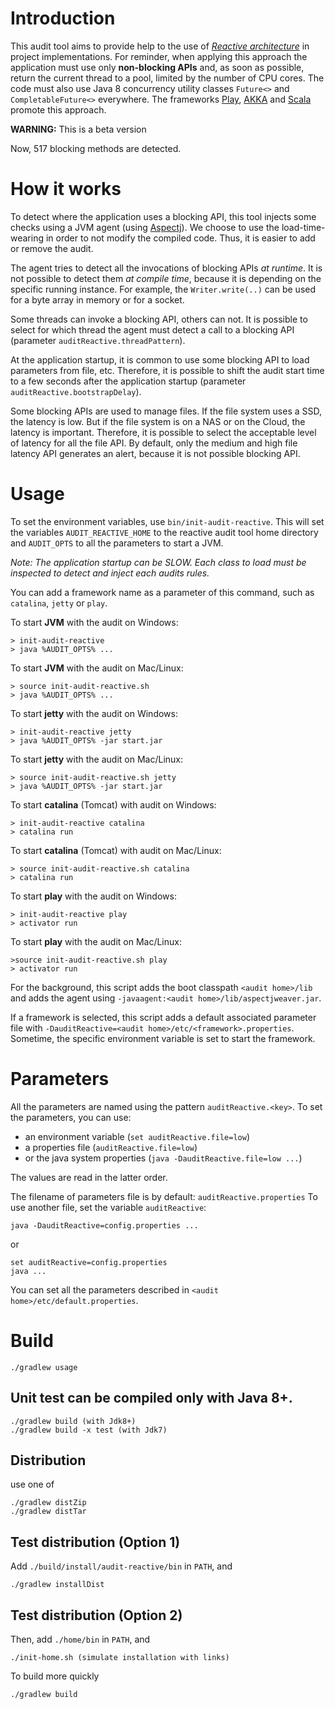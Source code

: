 # Introduction
This audit tool aims to provide help to the use of *[Reactive architecture](http://www.reactivemanifesto.org/)* in project implementations.
For reminder, when applying this approach the application must use only **non-blocking APIs** and,
as soon as possible, return the current thread to a pool, limited by the number of CPU cores.
The code must also use Java 8 concurrency utility classes `Future<>` and `CompletableFuture<>` everywhere.
The frameworks [Play](https://www.playframework.com/ "Play framework"), [AKKA](http://www.akka.io/ "AKKA framework")
and [Scala](http://www.scala-lang.org/ "Scala lang") promote this approach.

**WARNING:** This is a beta version

Now, 517 blocking methods are detected.

# How it works
To detect where the application uses a blocking API, this tool injects some
checks using a JVM agent (using [Aspectj](https://www.eclipse.org/aspectj/)).
We choose to use the load-time-wearing in order to not modify the compiled code.
Thus, it is easier to add or remove the audit.

The agent tries to detect all the invocations of blocking APIs *at runtime*.
It is not possible to detect them *at compile time*, because it is
depending on the specific running instance. For example, the
`Writer.write(..)` can be used for a byte array in memory
or for a socket.

Some threads can invoke a blocking API, others can not. It is possible
to select for which thread the agent must detect a call to a blocking API
(parameter `auditReactive.threadPattern`).

At the application startup, it is common to use some blocking API to
load parameters from file, etc. Therefore, it is possible to shift the
audit start time to a few seconds after the application startup
(parameter `auditReactive.bootstrapDelay`).

Some blocking APIs are used to manage files. If the file system uses a SSD,
the latency is low. But if the file system is on a NAS or on the Cloud,
the latency is important. Therefore, it is possible to select the
acceptable level of latency for all the file API. By default, only the
medium and high file latency API generates an alert, because it is not possible
blocking API.

# Usage
To set the environment variables, use `bin/init-audit-reactive`.
This will set the variables `AUDIT_REACTIVE_HOME` to the reactive audit tool home directory
and `AUDIT_OPTS` to all the parameters to start a JVM.

_Note: The application startup can be *SLOW*. Each class to load must be inspected
to *detect* and *inject* each audits rules._

You can add a framework name as a parameter of this command, such as
`catalina`, `jetty` or `play`.

To start **JVM** with the audit on Windows:

    > init-audit-reactive
    > java %AUDIT_OPTS% ...

To start **JVM** with the audit on Mac/Linux:

    > source init-audit-reactive.sh
    > java %AUDIT_OPTS% ...

To start **jetty** with the audit on Windows:

    > init-audit-reactive jetty
    > java %AUDIT_OPTS% -jar start.jar

To start **jetty** with the audit on Mac/Linux:

    > source init-audit-reactive.sh jetty
    > java %AUDIT_OPTS% -jar start.jar

To start **catalina** (Tomcat) with audit on Windows:

    > init-audit-reactive catalina
    > catalina run

To start **catalina** (Tomcat) with audit on Mac/Linux:

    > source init-audit-reactive.sh catalina
    > catalina run

To start **play** with the audit on Windows:

    > init-audit-reactive play
    > activator run

To start **play** with the audit on Mac/Linux:

    >source init-audit-reactive.sh play
    > activator run

For the background, this script adds the boot classpath `<audit home>/lib`
and adds the agent using `-javaagent:<audit home>/lib/aspectjweaver.jar`.

If a framework is selected, this script adds a default associated parameter file
with `-DauditReactive=<audit home>/etc/<framework>.properties`.
Sometime, the specific environment variable is set to start the framework.

# Parameters
All the parameters are named using the pattern `auditReactive.<key>`.
To set the parameters, you can use:

* an environment variable (`set auditReactive.file=low`)
* a properties file (`auditReactive.file=low`)
* or the java system properties (`java -DauditReactive.file=low ...`)

The values are read in the latter order.

The filename of parameters file is by default: `auditReactive.properties`
To use another file, set the variable `auditReactive`:

    java -DauditReactive=config.properties ...
    
or

    set auditReactive=config.properties
    java ...

You can set all the parameters described in `<audit home>/etc/default.properties`.

# Build
    ./gradlew usage

## Unit test can be compiled only with Java 8+.

    ./gradlew build (with Jdk8+)
    ./gradlew build -x test (with Jdk7)

## Distribution
use one of

    ./gradlew distZip
    ./gradlew distTar

## Test distribution (Option 1)
Add `./build/install/audit-reactive/bin` in `PATH`, and

    ./gradlew installDist


## Test distribution (Option 2)
Then, add `./home/bin` in `PATH`, and

    ./init-home.sh (simulate installation with links)
    
To build more quickly

    ./gradlew build


